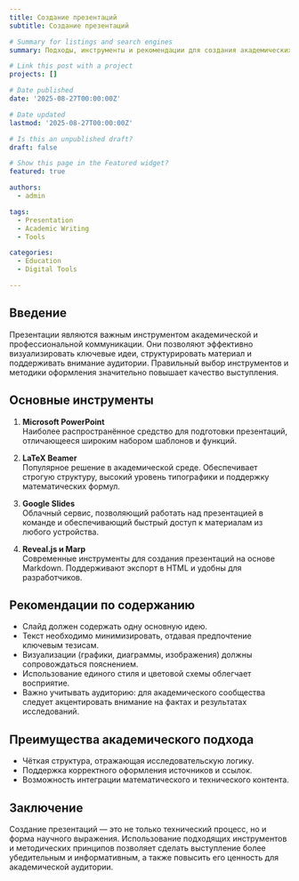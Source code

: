 ```yaml
---
title: Создание презентаций
subtitle: Создание презентаций

# Summary for listings and search engines
summary: Подходы, инструменты и рекомендации для создания академических презентаций. 

# Link this post with a project
projects: []

# Date published
date: '2025-08-27T00:00:00Z'

# Date updated
lastmod: '2025-08-27T00:00:00Z'

# Is this an unpublished draft?
draft: false

# Show this page in the Featured widget?
featured: true

authors:
  - admin

tags:
  - Presentation
  - Academic Writing
  - Tools

categories:
  - Education
  - Digital Tools

---
```


## Введение  

Презентации являются важным инструментом академической и профессиональной коммуникации. Они позволяют эффективно визуализировать ключевые идеи, структурировать материал и поддерживать внимание аудитории. Правильный выбор инструментов и методики оформления значительно повышает качество выступления.  

## Основные инструменты  

1. **Microsoft PowerPoint**  
   Наиболее распространённое средство для подготовки презентаций, отличающееся широким набором шаблонов и функций.  

2. **LaTeX Beamer**  
   Популярное решение в академической среде. Обеспечивает строгую структуру, высокий уровень типографики и поддержку математических формул.  

3. **Google Slides**  
   Облачный сервис, позволяющий работать над презентацией в команде и обеспечивающий быстрый доступ к материалам из любого устройства.  

4. **Reveal.js и Marp**  
   Современные инструменты для создания презентаций на основе Markdown. Поддерживают экспорт в HTML и удобны для разработчиков.  

## Рекомендации по содержанию  

- Слайд должен содержать одну основную идею.  
- Текст необходимо минимизировать, отдавая предпочтение ключевым тезисам.  
- Визуализации (графики, диаграммы, изображения) должны сопровождаться пояснением.  
- Использование единого стиля и цветовой схемы облегчает восприятие.  
- Важно учитывать аудиторию: для академического сообщества следует акцентировать внимание на фактах и результатах исследований.  

## Преимущества академического подхода  

- Чёткая структура, отражающая исследовательскую логику.  
- Поддержка корректного оформления источников и ссылок.  
- Возможность интеграции математического и технического контента.  

## Заключение  

Создание презентаций — это не только технический процесс, но и форма научного выражения. Использование подходящих инструментов и методических принципов позволяет сделать выступление более убедительным и информативным, а также повысить его ценность для академической аудитории.  


